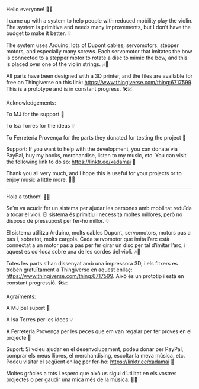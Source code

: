Hello everyone! 🎻✨

I came up with a system to help people with reduced mobility play the violin. The system is primitive and needs many improvements, but I don’t have the budget to make it better. 💡

The system uses Arduino, lots of Dupont cables, servomotors, stepper motors, and especially many screws. Each servomotor that imitates the bow is connected to a stepper motor to rotate a disc to mimic the bow, and this is placed over one of the violin strings. 🎶🔧

All parts have been designed with a 3D printer, and the files are available for free on Thingiverse on this link: https://www.thingiverse.com/thing:6717599. This is a prototype and is in constant progress. 🛠️📈

Acknowledgements:

To MJ for the support 🙏

To Isa Torres for the ideas 💡

To Ferreteria Provença for the parts they donated for testing the project 🏪

Support: 
If you want to help with the development, you can donate via PayPal, buy my books, merchandise, listen to my music, etc. You can visit the following link to do so: https://linktr.ee/xadamai 💖

Thank you all very much, and I hope this is useful for your projects or to enjoy music a little more. 🎵😊

-------------------------------

Hola a tothom! 🎻✨

Se’m va acudir fer un sistema per ajudar les persones amb mobilitat reduïda a tocar el violí. El sistema és primitiu i necessita moltes millores, però no disposo de pressupost per fer-ho millor. 💡

El sistema utilitza Arduino, molts cables Dupont, servomotors, motors pas a pas i, sobretot, molts cargols. Cada servomotor que imita l’arc està connectat a un motor pas a pas per fer girar un disc per tal d’imitar l’arc, i aquest es col·loca sobre una de les cordes del violí. 🎶🔧

Totes les parts s’han dissenyat amb una impressora 3D, i els fitxers es troben gratuïtament a Thingiverse en aquest enllaç: https://www.thingiverse.com/thing:6717599. Això és un prototip i està en constant progressió. 🛠️📈

Agraïments:

A MJ pel suport 🙏

A Isa Torres per les idees 💡

A Ferreteria Provença per les peces que em van regalar per fer proves en el projecte 🏪

Suport:
Si voleu ajudar en el desenvolupament, podeu donar per PayPal, comprar els meus llibres, el merchandising, escoltar la meva música, etc. Podeu visitar el següent enllaç per fer-ho: https://linktr.ee/xadamai 💖

Moltes gràcies a tots i espero que això us sigui d’utilitat en els vostres projectes o per gaudir una mica més de la música. 🎵😊

